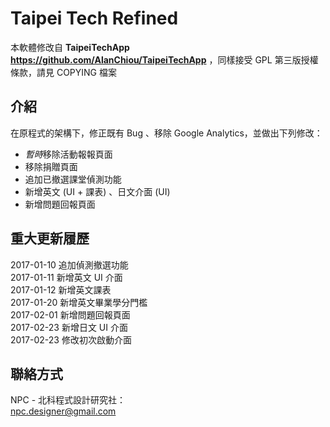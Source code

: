 # Taipei Tech Refined #
本軟體修改自 **TaipeiTechApp https://github.com/AlanChiou/TaipeiTechApp** ，同樣接受 GPL 第三版授權條款，請見 COPYING 檔案

## 介紹 ##
在原程式的架構下，修正既有 Bug 、移除 Google Analytics，並做出下列修改：  
  - *暫時*移除活動報報頁面  
  - 移除捐贈頁面  
  - 追加已撤選課堂偵測功能  
  - 新增英文 (UI + 課表) 、日文介面 (UI)  
  - 新增問題回報頁面
  
## 重大更新履歷 ##
  2017-01-10 追加偵測撤選功能  
  2017-01-11 新增英文 UI 介面  
  2017-01-12 新增英文課表  
  2017-01-20 新增英文畢業學分門檻  
  2017-02-01 新增問題回報頁面  
  2017-02-23 新增日文 UI 介面  
  2017-02-23 修改初次啟動介面
  
## 聯絡方式 ##
  NPC - 北科程式設計研究社：  
  [npc.designer@gmail.com](mailto:npc.designer@gmail.com)
